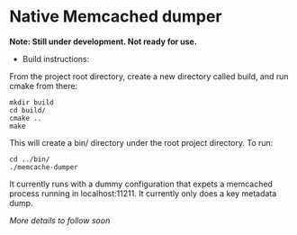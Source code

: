 # Native Memcached dumper

**Note: Still under development. Not ready for use.**

- Build instructions:

From the project root directory, create a new directory called build, and run cmake from there:
```
mkdir build
cd build/
cmake ..
make
```

This will create a bin/ directory under the root project directory. To run:
```
cd ../bin/
./memcache-dumper
```

It currently runs with a dummy configuration that expets a memcached process running in localhost:11211.
It currently only does a key metadata dump.

*More details to follow soon*
